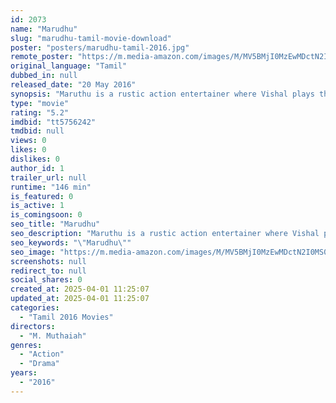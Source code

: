 ```yaml
---
id: 2073
name: "Marudhu"
slug: "marudhu-tamil-movie-download"
poster: "posters/marudhu-tamil-2016.jpg"
remote_poster: "https://m.media-amazon.com/images/M/MV5BMjI0MzEwMDctN2I0MS00ZDU5LThkZWItZmE0ZWUwNmYwNGY3XkEyXkFqcGdeQXVyMTEzNzg0Mjkx._V1_SX300.jpg"
original_language: "Tamil"
dubbed_in: null
released_date: "20 May 2016"
synopsis: "Maruthu is a rustic action entertainer where Vishal plays the role of a labourer. The story revolves around his relationship with his grandmother."
type: "movie"
rating: "5.2"
imdbid: "tt5756242"
tmdbid: null
views: 0
likes: 0
dislikes: 0
author_id: 1
trailer_url: null
runtime: "146 min"
is_featured: 0
is_active: 1
is_comingsoon: 0
seo_title: "Marudhu"
seo_description: "Maruthu is a rustic action entertainer where Vishal plays the role of a labourer. The story revolves around his relationship with his grandmother."
seo_keywords: "\"Marudhu\""
seo_image: "https://m.media-amazon.com/images/M/MV5BMjI0MzEwMDctN2I0MS00ZDU5LThkZWItZmE0ZWUwNmYwNGY3XkEyXkFqcGdeQXVyMTEzNzg0Mjkx._V1_SX300.jpg"
screenshots: null
redirect_to: null
social_shares: 0
created_at: 2025-04-01 11:25:07
updated_at: 2025-04-01 11:25:07
categories:
  - "Tamil 2016 Movies"
directors:
  - "M. Muthaiah"
genres:
  - "Action"
  - "Drama"
years:
  - "2016"
---
```

